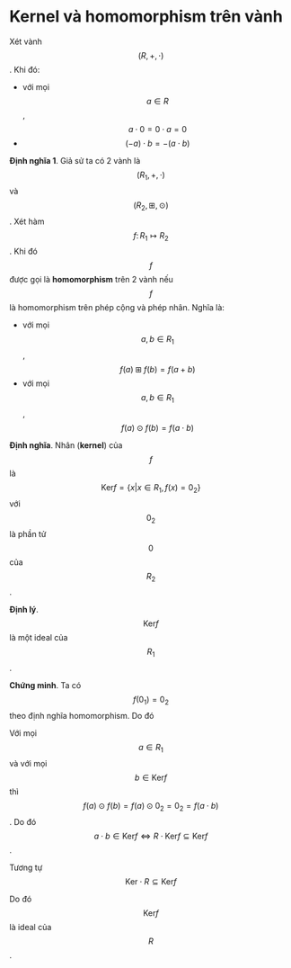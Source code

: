 # Kernel và homomorphism trên vành

Xét vành $$(R, +, \cdot)$$. Khi đó:

* với mọi $$a \in R$$, $$a \cdot 0 = 0 \cdot a = 0$$
* $$(-a) \cdot b = - (a \cdot b)$$

**Định nghĩa 1**. Giả sử ta có 2 vành là $$(R_1, +, \cdot)$$ và $$(R_2, \boxplus, \odot)$$. Xét hàm $$f: \, R_1 \mapsto R_2$$. Khi đó $$f$$ được gọi là **homomorphism** trên 2 vành nếu $$f$$ là homomorphism trên phép cộng và phép nhân. Nghĩa là:

* với mọi $$a, b \in R_1$$, $$f(a) \boxplus f(b) = f(a + b)$$
* với mọi $$a, b \in R_1$$, $$f(a) \odot f(b) = f(a \cdot b)$$

**Định nghĩa**. Nhân (**kernel**) của $$f$$ là $$\text{Ker} f = \{x \vert x \in R_1, f(x) = 0_{2}\}$$ với $$0_{2}$$ là phần tử $$0$$ của $$R_2$$.

**Định lý**. $$\text{Ker} f$$ là một ideal của $$R_1$$.

**Chứng minh**. Ta có $$f(0_1) = 0_2$$ theo định nghĩa homomorphism. Do đó

Với mọi $$a \in R_1$$ và với mọi $$b \in \text{Ker} f$$ thì $$f(a) \odot f(b) = f(a) \odot 0_2 = 0_2 = f(a \cdot b)$$. Do đó $$a \cdot b \in \text{Ker} f \Leftrightarrow R \cdot \text{Ker} f \subseteq \text{Ker} f$$.

Tương tự $$\text{Ker} \cdot R \subseteq \text{Ker} f$$

Do đó $$\text{Ker} f$$ là ideal của $$R$$.
